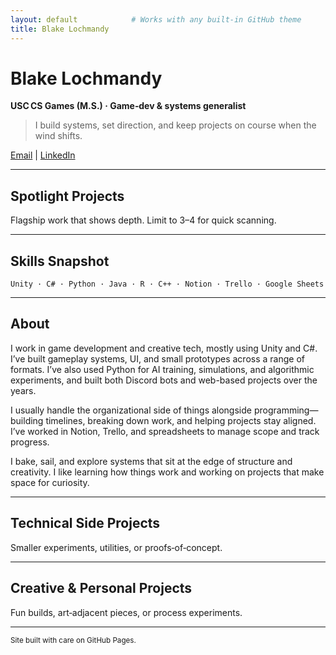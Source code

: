 ```yaml
---
layout: default            # Works with any built‑in GitHub theme
title: Blake Lochmandy
---
```


# Blake Lochmandy  
**USC CS Games (M.S.) · Game‑dev & systems generalist**

> I build systems, set direction, and keep projects on course when the wind shifts.

[Email](mailto:blakeloch@gmail.com) | [LinkedIn](https://linkedin.com/in/blakeloch)

---

## Spotlight Projects
Flagship work that shows depth. Limit to 3–4 for quick scanning.

<!-- TEMPLATE: Gameplay‑heavy project (video embed)
### Project Title  
<iframe width="560" height="315" src="https://www.youtube.com/embed/YOUTUBE_ID" title="Project Title demo" frameborder="0" allowfullscreen style="max-width:100%"></iframe>

**Role:** Solo dev / Gameplay programmer  
**Stack:** Unity · C# · OPTIONAL_EXTRA_TECH  
[Source ↗](GITHUB_URL) | [Play ↗](DEMO_URL)
-->

<!-- TEMPLATE: Technical paper / tool (PDF or write‑up)
### Tool or Study Name  
![thumbnail](IMG_URL)  
Brief one‑line purpose.

**Stack:** Python · TensorFlow · OpenCV  
[Paper ↗](PDF_URL) | [Repo ↗](GITHUB_URL)
-->

---

## Skills Snapshot
`Unity · C# · Python · Java · R · C++ · Notion · Trello · Google Sheets`

---

## About
I work in game development and creative tech, mostly using Unity and C#. I’ve built gameplay systems, UI, and small prototypes across a range of formats. I’ve also used Python for AI training, simulations, and algorithmic experiments, and built both Discord bots and web-based projects over the years.

I usually handle the organizational side of things alongside programming—building timelines, breaking down work, and helping projects stay aligned. I’ve worked in Notion, Trello, and spreadsheets to manage scope and track progress.

I bake, sail, and explore systems that sit at the edge of structure and creativity. I like learning how things work and working on projects that make space for curiosity.

---

## Technical Side Projects
Smaller experiments, utilities, or proofs‑of‑concept.

<!-- TEMPLATE: Discord bot
### Bot Name  
![bot gif](IMG_URL)

**Purpose:** One‑sentence what it solves.  
**Tech:** Python · Discord API  
[Repo ↗](GITHUB_URL)
-->

<!-- TEMPLATE: CLI Tool / Script
### Tool Name  
Short description.

**Tech:** Python · Bash  
[Repo ↗](GITHUB_URL)
-->

---

## Creative & Personal Projects
Fun builds, art‑adjacent pieces, or process experiments.

<!-- TEMPLATE: Interactive web project
### Project Title  
[![screenshot](IMG_URL)](DEMO_URL)

One‑line description.  
[Live ↗](DEMO_URL) | [Source ↗](GITHUB_URL)
-->

<!-- TEMPLATE: Analog / Misc
### Project Name  
Short description e.g., "Recipe notebook that tracks hydration & rise times."  
Assets / links if any.
-->

---

<small>Site built with care on GitHub Pages.</small>
